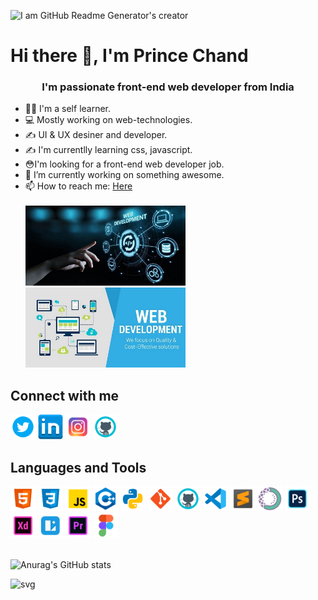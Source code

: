 ![I am GitHub Readme Generator's creator](https://pbs.twimg.com/profile_banners/1427635658668060680/1629210990/1080x360)
<h1> Hi there 👋, I'm Prince Chand </h1>
<h3 align="center"> I'm passionate front-end web developer from India </h3>
  
 * 👨‍💻 I'm a self learner.
 * 💻 Mostly working on web-technologies.
 * ✍ UI & UX desiner and developer.
 * ✍ I'm currentlly learning css, javascript.
 * 😳I'm looking for a front-end web developer job.
 * 🔭 I’m currently working on something awesome.
 * 📫 How to reach me: [Here](https://www.linkedin.com/in/prince-chand-1993941b6) <br><br>
 <img src='https://github.com/Prince909056/Prince909056/blob/main/logo/showcase-1.jpg' alt='' width='256'> <img src='https://github.com/Prince909056/Prince909056/blob/main/logo/showcase-2.jpg' alt='' width='256'>
 
## Connect with me
[<img src='https://github.com/Prince909056/Prince909056/blob/main/logo/icons8-twitter-circled-50.png' alt='twitter' height='40'>](https://twitter.com/Prince_Chand_) [<img src='https://github.com/Prince909056/Prince909056/blob/main/logo/icons8-linkedin-50.png' alt='linkedin' height='40'>](https://www.linkedin.com/in/prince-chand-1993941b6) [<img src='https://github.com/Prince909056/Prince909056/blob/main/logo/icons8-instagram-logo-50.png' alt='instagram' height='40'>](https://www.instagram.com/prince.ch_) [<img src='https://github.com/Prince909056/Prince909056/blob/main/logo/icons8-github-50.png' alt='github' height='40'>](https://github.com/Prince909056)  

## Languages and Tools
[<img src='https://github.com/Prince909056/Prince909056/blob/main/logo/icons8-html-5-50.png' alt='html5' height='40'>](https://www.w3schools.com/html/) [<img src='https://github.com/Prince909056/Prince909056/blob/main/logo/icons8-css3-50.png' alt='css3' height='40'>](https://www.w3schools.com/css/) [<img src='https://github.com/Prince909056/Prince909056/blob/main/logo/icons8-javascript-50.png' alt='javascript' height='40'>](https://www.w3schools.com/js/) [<img src='https://github.com/Prince909056/Prince909056/blob/main/logo/icons8-c%2B%2B-50.png' alt='c++' height='40'>](https://www.w3schools.com/CPP/default.asp) [<img src='https://github.com/Prince909056/Prince909056/blob/main/logo/icons8-python-50.png' alt='python' height='40'>](https://www.python.org/) [<img src='https://github.com/Prince909056/Prince909056/blob/main/logo/icons8-git-50.png' alt='git' height='40'>](https://git-scm.com/) [<img src='https://github.com/Prince909056/Prince909056/blob/main/logo/icons8-github-50.png' alt='github' height='40'>](https://github.com/Prince909056) [<img src='https://github.com/Prince909056/Prince909056/blob/main/logo/icons8-visual-studio-code-2019-50.png' alt='vscode' height='40'>](https://code.visualstudio.com/) [<img src='https://github.com/Prince909056/Prince909056/blob/main/logo/icons8-sublime-text-50.png' alt='sublimetext-3' height='40'>](https://www.sublimetext.com/3) [<img src='https://github.com/Prince909056/Prince909056/blob/main/logo/icons8-anaconda-50.png' alt='anaconda' height='40'>](https://www.anaconda.com/) [<img src='https://github.com/Prince909056/Prince909056/blob/main/logo/icons8-adobe-photoshop-50.png' alt='photoshop' height='40'>](https://www.photoshop.com/en) [<img src='https://github.com/Prince909056/Prince909056/blob/main/logo/icons8-adobe-xd-50.png' alt='adobe-xd' height='40'>](https://www.adobe.com/products/xd/pricing/individual.html) [<img src='https://github.com/Prince909056/Prince909056/blob/main/logo/icons8-lunacy-50.png' alt='lunacy' height='40'>](https://www.microsoft.com/en-us/p/lunacy-graphic-design-editor/9pnlmkkpcljj#activetab=pivot:overviewtab) [<img src='https://github.com/Prince909056/Prince909056/blob/main/logo/more%20logo/icons8-adobe-premiere-pro-50.png' alt='premiere-pro' height='40'>](https://www.adobe.com/in/products/premiere.html) [<img src='https://github.com/Prince909056/Prince909056/blob/main/logo/more%20logo/icons8-figma-50.png' alt='figma' height='40'>](https://www.figma.com/downloads/) <br><br>

![Anurag's GitHub stats](https://github-readme-stats.vercel.app/api?username=Prince909056&show_icons=true&theme=radical)

![svg](https://raw.githubusercontent.com/Prince909056/github-profile-3d-contrib/main/docs/demo/profile-night-rainbow.svg)

